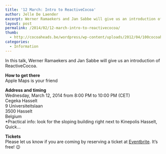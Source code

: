 ```yaml
---
title: '12 March: Intro to ReactiveCocoa'
author: Jelle De Laender
excerpt: Werner Ramaekers and Jan Sabbe will give us an introduction of ReactiveCocoa.
layout: post
permalink: /2014/02/12-march-intro-to-reactivecocoa/
thumb:
  - http://cocoaheads.be/wordpress/wp-content/uploads/2012/04/100cocoaheads-logo-web.png
categories:
  - Information
---
```

In this talk, Werner Ramaekers and Jan Sabbe will give us an introduction of ReactiveCocoa.

**How to get there**  
Apple Maps is your friend

**Address and timing**  
Wednesday, March 12, 2014 from 8:00 PM to 10:00 PM (CET)  
Cegeka Hasselt  
9 Universiteitslaan  
3500 Hasselt  
Belgium  
*Practical info: look for the sloping building right next to Kinepolis Hasselt, Quick&#8230;

**Tickets**  
Please let us know if you are coming by reserving a ticket at [Eventbrite][1]. It&#8217;s free! 😉

 [1]: http://www.eventbrite.com/e/cocoaheads-belgium-march-2014-tickets-10709228591